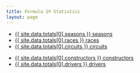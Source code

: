 ```yaml
---
title: Formula 1® Statistics
layout: page
---
```


- [{{ site.data.totals[0].seasons }} seasons](/f1/seasons)
- [{{ site.data.totals[0].races }} races](/f1/races)
- [{{ site.data.totals[0].circuits }} circuits](/f1/circuits)
<!-- - [{{ site.data.totals[0].countries }} countries](/f1/countries) -->
- [{{ site.data.totals[0].constructors }} constructors](/f1/constructors)
- [{{ site.data.totals[0].drivers }} drivers](/f1/drivers)
